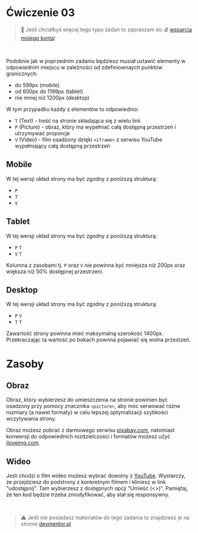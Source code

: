 # Ćwiczenie 03

> :loudspeaker: Jeśli chciałbyś więcej tego typu zadań to zapraszam do :moneybag: [wsparcia mojego konta](https://github.com/sponsors/devmentor-pl)!

&nbsp;

Podobnie jak w poprzednim zadaniu będziesz musiał ustawić elementy w odpowiednim miejscu w zależności od zdefiniownaych punktów granicznych:
- do 599px (mobile)
- od 600px do 1199px (tablet)
- nie mniej niż 1200px (desktop)

W tym przypadku każdy z elementów to odpowiednio:
- `T` (Text) - treść na stronie składająca się z wielu linii
- `P` (Picture) - obraz, który ma wypełniać całą dostępną przestrzeń i utrzymywać proporcje
- `V` (Video) - film osadzony dzięki `<iframe>` z serwisu YouTube wypełniający całą dostępną przestrzeń

## Mobile

W tej wersji układ strony ma być zgodny z poniższą strukturą:

- `P`
- `T`
- `V`

## Tablet

W tej wersji układ strony ma być zgodny z poniższą strukturą:

- `P` `T`
- `V` `T`

Kolumna z zasobami tj. `P` oraz `V` nie powinna być mniejsza niż 200px oraz większa niż 50% dostępnej przestrzeni.

## Desktop

W tej wersji układ strony ma być zgodny z poniższą strukturą:

- `P` `V`
- `T` `T`

Zawartość strony powinna mieć maksymalną szerokość 1400px. Przekraczając ta wartość po bokach pownna pojawiać się wolna przestzeń.


# Zasoby

## Obraz

Obraz, który wybierzesz do umieszczenia na stronie powinien być osadzony przy pomocy znacznika `<picture>`, aby móc serwować różne rozmiary (a nawet formaty) w celu lepszej optymalizacji szybkości wczytywania strony.

Obraz możesz pobrać z darmowego serwisu [pixabay.com](https://pixabay.com/pl/), natomiast konwersji do odpowiednich rozdzielczości i formatów możesz użyć [iloveimg.com](https://www.iloveimg.com/).

## Wideo

Jeśli chodzi o film wideo możesz wybrać dowolny z [YouTube](https://www.youtube.com/). Wystarczy, że przejdziesz do podstrony z konkretnym filmem i kliniesz w link "udostępnij". Tam wybierzesz z dostępnych opcji "Umieść (<>)". Pamiętaj, że ten kod będzie trzeba zmodyfikować, aby stał się responsywny.


&nbsp;

> :warning: Jeśli nie posiadasz materiałów do tego zadania to znajdziesz je na stronie [devmentor.pl](https://devmentor.pl/p/html-and-css-rwd/)
